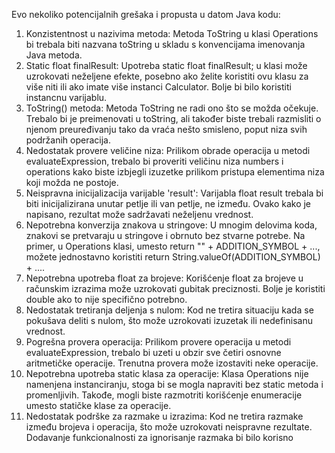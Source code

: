 Evo nekoliko potencijalnih grešaka i propusta u datom Java kodu:
1. Konzistentnost u nazivima metoda: Metoda ToString u klasi Operations bi trebala biti nazvana toString u skladu s konvencijama imenovanja Java metoda.
2. Static float finalResult: Upotreba static float finalResult; u klasi može uzrokovati neželjene efekte, posebno ako želite koristiti ovu klasu za više niti ili ako imate više instanci Calculator. Bolje bi bilo koristiti instancnu varijablu.
3. ToString() metoda: Metoda ToString ne radi ono što se možda očekuje. Trebalo bi je preimenovati u toString, ali također biste trebali razmisliti o njenom preuređivanju tako da vraća nešto smisleno, poput niza svih podržanih operacija.
4. Nedostatak provere veličine niza: Prilikom obrade operacija u metodi evaluateExpression, trebalo bi proveriti veličinu niza numbers i operations kako biste izbjegli izuzetke prilikom pristupa elementima niza koji možda ne postoje.
5. Neispravna inicijalizacija varijable 'result': Varijabla float result trebala bi biti inicijalizirana unutar petlje ili van petlje, ne između. Ovako kako je napisano, rezultat može sadržavati neželjenu vrednost.
6. Nepotrebna konverzija znakova u stringove: U mnogim delovima koda, znakovi se pretvaraju u stringove i obrnuto bez stvarne potrebe. Na primer, u Operations klasi, umesto return "" + ADDITION_SYMBOL + ..., možete jednostavno koristiti return String.valueOf(ADDITION_SYMBOL) + ....
7. Nepotrebna upotreba float za brojeve: Korišćenje float za brojeve u računskim izrazima može uzrokovati gubitak preciznosti. Bolje je koristiti double ako to nije specifično potrebno.
8. Nedostatak tretiranja deljenja s nulom: Kod ne tretira situaciju kada se pokušava deliti s nulom, što može uzrokovati izuzetak ili nedefinisanu vrednost.
9. Pogrešna provera operacija: Prilikom provere operacija u metodi evaluateExpression, trebalo bi uzeti u obzir sve četiri osnovne aritmetičke operacije. Trenutna provera može izostaviti neke operacije.
10. Nepotrebna upotreba static klasa za operacije: Klasa Operations nije namenjena instanciranju, stoga bi se mogla napraviti bez static metoda i promenljivih. Takođe, mogli biste razmotriti korišćenje enumeracije umesto statičke klase za operacije.
11. Nedostatak podrške za razmake u izrazima: Kod ne tretira razmake između brojeva i operacija, što može uzrokovati neispravne rezultate. Dodavanje funkcionalnosti za ignorisanje razmaka bi bilo korisno
